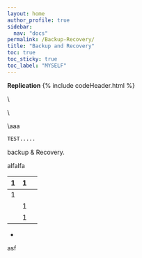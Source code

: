 ```yaml
---
layout: home
author_profile: true
sidebar:
  nav: "docs"
permalink: /Backup-Recovery/
title: "Backup and Recovery"
toc: true
toc_sticky: true
toc_label: "MYSELF"
---
```


**Replication**
{% include codeHeader.html %}





\

\

\aaa

```bash
TEST.....
```

backup & Recovery.

alfalfa













| 1   | 1   |     |
| --- | --- | --- |
| 1   |     |     |
|     | 1   |     |
|     | 1   |     |

-   

asf
